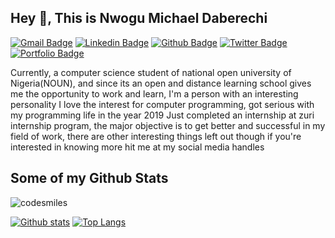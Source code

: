 <!-- ### Hi there 👋


**codesmiles/codesmiles** is a ✨ _special_ ✨ repository because its `README.md` (this file) appears on your GitHub profile.

Here are some ideas to get you started:

- 🔭 I’m currently working on ...
- 🌱 I’m currently learning ...
- 👯 I’m looking to collaborate on ...
- 🤔 I’m looking for help with ...
- 💬 Ask me about ...
- 📫 How to reach me: ...
- 😄 Pronouns: ...
- ⚡ Fun fact: ...
 -->
 ## Hey 👋, This is Nwogu Michael Daberechi
[![Gmail Badge](https://img.shields.io/badge/-mikedbchi@gmail.com-c14438?style=flat&logo=Gmail&logoColor=white&link=mailto:mikedbchi@gmail.com)](mailto:mikedbchi@gmail.com) 
[![Linkedin Badge](https://img.shields.io/badge/-michaelnwogu974547150-0072b1?style=flat&logo=Linkedin&logoColor=white&link=https://www.linkedin.com/in/michaelnwogu974547150/)](https://www.linkedin.com/in/michaelnwogu974547150/) [![Github Badge](https://img.shields.io/badge/-codesmiles-grey?style=flat&logo=github&logoColor=white&link=https://github.com/codesmiles/)](https://www.github.com/codesmiles/) [![Twitter Badge](https://img.shields.io/badge/-ccodesmiles-00acee?style=flat&logo=twitter&logoColor=white&link=https://twitter.com/ccodesmiles/)](https://www.twitter.com/ccodesmiles/) [![Portfolio Badge](https://img.shields.io/badge/portfolio-web-blue?style=flat&link=https://github.com/codesmiles/)](https://github.com/codesmiles/) <p align='left'>Currently, a computer science student of national open university of Nigeria(NOUN), and since its an open and distance learning school gives me the opportunity to work and learn, I'm a person with an interesting personality I love the interest for computer programming, got serious with my programming life in the year 2019 
Just completed an internship at zuri internship program, the major objective is to get better and successful in my field of work,
there are other interesting things left out though if you're interested in knowing more hit me at my social media handles</p>
## Some of my Github Stats
<p align=left> <img src=https://komarev.com/ghpvc/?username=codesmiles alt=codesmiles /> </p>

[![Github stats](https://github-readme-stats.vercel.app/api?username=codesmiles&show_icons=true&include_all_commits=true)](https://github.com/codesmiles/github-readme-stats)
[![Top Langs](https://github-readme-stats.vercel.app/api/top-langs/?username=codesmiles&layout=compact)](https://github.com/codesmiles/github-readme-stats)

